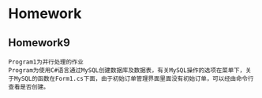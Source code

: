 # Homework
## Homework9
    Program1为并行处理的作业
    Program为使用C#语言通过MySQL创建数据库及数据表，有关MySQL操作的选项在菜单下，关于MySQL的函数在Form1.cs下面，由于初始订单管理界面里面没有初始订单，可以经由命令行查看是否创建。
